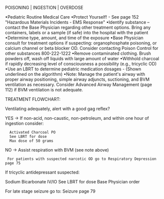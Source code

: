 POISONING | INGESTION | OVERDOSE

•Pediatric Routine Medical Care
•Protect Yourself! - See page 152 "Hazardous Materials Incidents - EMS Response"
•Identify substance – contact the Base Physician regarding other treatment options. Bring any containers, labels or a sample (if safe) into the hospital with the patient
•Determine type, amount, and time of the exposure
•Base Physician consult for treatment options if suspecting: organophosphate poisoning, or calcium channel or beta blocker OD. Consider contacting Poison Control for other substances 800-222-1222
•Remove contaminated clothing. Brush powders off, wash off liquids with large amount of water
•Withhold charcoal if rapidly decreasing level of consciousness a possibility (e.g., tricyclic OD)
•Use an LBRT to determine pediatric medication dosages - (Shown underlined on the algorithm)
•Note: Manage the patient's airway with proper airway positioning, simple airway adjuncts, suctioning, and BVM ventilation as necessary. Consider Advanced Airway Management (page 112) if BVM ventilation is not adequate.

TREATMENT FLOWCHART:

Ventilating adequately, alert with a good gag reflex?

YES → If non-acid, non-caustic, non-petroleum, and within one hour of ingestion consider:
      
      Activated Charcoal PO
      See LBRT for dose
      Max dose of 50 grams

NO → Assist respiration with BVM (see note above)
     
     For patients with suspected narcotic OD go to Respiratory Depression page 75

If tricyclic antidepressant suspected:

Sodium Bicarbonate IV/IO
See LBRT for dose
Base Physician order

For late stage seizure go to:
Seizure page 79

